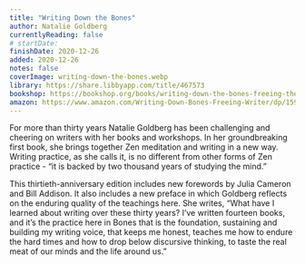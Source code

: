 ```yaml
---
title: "Writing Down the Bones"
author: Natalie Goldberg
currentlyReading: false
# startDate:
finishDate: 2020-12-26
added: 2020-12-26
notes: false
coverImage: writing-down-the-bones.webp
library: https://share.libbyapp.com/title/467573
bookshop: https://bookshop.org/books/writing-down-the-bones-freeing-the-writer-within/9781611803082
amazon: https://www.amazon.com/Writing-Down-Bones-Freeing-Writer/dp/1590302613
---
```


For more than thirty years Natalie Goldberg has been challenging and cheering on writers with her books and workshops. In her groundbreaking first book, she brings together Zen meditation and writing in a new way. Writing practice, as she calls it, is no different from other forms of Zen practice - “it is backed by two thousand years of studying the mind.”

This thirtieth-anniversary edition includes new forewords by Julia Cameron and Bill Addison. It also includes a new preface in which Goldberg reflects on the enduring quality of the teachings here. She writes, “What have I learned about writing over these thirty years? I’ve written fourteen books, and it’s the practice here in Bones that is the foundation, sustaining and building my writing voice, that keeps me honest, teaches me how to endure the hard times and how to drop below discursive thinking, to taste the real meat of our minds and the life around us.”  
